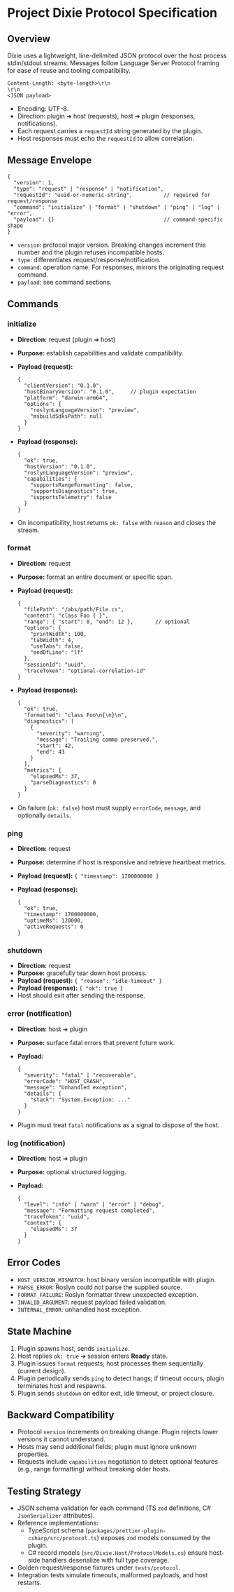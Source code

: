 # Project Dixie Protocol Specification

## Overview

Dixie uses a lightweight, line-delimited JSON protocol over the host process stdin/stdout streams. Messages follow Language Server Protocol framing for ease of reuse and tooling compatibility.

```
Content-Length: <byte-length>\r\n
\r\n
<JSON payload>
```

- Encoding: UTF-8.
- Direction: plugin ➜ host (requests), host ➜ plugin (responses, notifications).
- Each request carries a `requestId` string generated by the plugin.
- Host responses must echo the `requestId` to allow correlation.

## Message Envelope

```jsonc
{
  "version": 1,
  "type": "request" | "response" | "notification",
  "requestId": "uuid-or-numeric-string",          // required for request/response
  "command": "initialize" | "format" | "shutdown" | "ping" | "log" | "error",
  "payload": {}                                   // command-specific shape
}
```

- `version`: protocol major version. Breaking changes increment this number and the plugin refuses incompatible hosts.
- `type`: differentiates request/response/notification.
- `command`: operation name. For responses, mirrors the originating request command.
- `payload`: see command sections.

## Commands

### initialize

- **Direction:** request (plugin ➜ host)
- **Purpose:** establish capabilities and validate compatibility.
- **Payload (request):**

  ```jsonc
  {
    "clientVersion": "0.1.0",
    "hostBinaryVersion": "0.1.0",     // plugin expectation
    "platform": "darwin-arm64",
    "options": {
      "roslynLanguageVersion": "preview",
      "msbuildSdksPath": null
    }
  }
  ```

- **Payload (response):**

  ```jsonc
  {
    "ok": true,
    "hostVersion": "0.1.0",
    "roslynLanguageVersion": "preview",
    "capabilities": {
      "supportsRangeFormatting": false,
      "supportsDiagnostics": true,
      "supportsTelemetry": false
    }
  }
  ```

- On incompatibility, host returns `ok: false` with `reason` and closes the stream.

### format

- **Direction:** request
- **Purpose:** format an entire document or specific span.
- **Payload (request):**

  ```jsonc
  {
    "filePath": "/abs/path/File.cs",
    "content": "class Foo { }",
    "range": { "start": 0, "end": 12 },       // optional
    "options": {
      "printWidth": 100,
      "tabWidth": 4,
      "useTabs": false,
      "endOfLine": "lf"
    },
    "sessionId": "uuid",
    "traceToken": "optional-correlation-id"
  }
  ```

- **Payload (response):**

  ```jsonc
  {
    "ok": true,
    "formatted": "class Foo\n{\n}\n",
    "diagnostics": [
      {
        "severity": "warning",
        "message": "Trailing comma preserved.",
        "start": 42,
        "end": 43
      }
    ],
    "metrics": {
      "elapsedMs": 37,
      "parseDiagnostics": 0
    }
  }
  ```

- On failure (`ok: false`) host must supply `errorCode`, `message`, and optionally `details`.

### ping

- **Direction:** request
- **Purpose:** determine if host is responsive and retrieve heartbeat metrics.
- **Payload (request):** `{ "timestamp": 1700000000 }`
- **Payload (response):**

  ```jsonc
  {
    "ok": true,
    "timestamp": 1700000000,
    "uptimeMs": 120000,
    "activeRequests": 0
  }
  ```

### shutdown

- **Direction:** request
- **Purpose:** gracefully tear down host process.
- **Payload (request):** `{ "reason": "idle-timeout" }`
- **Payload (response):** `{ "ok": true }`
- Host should exit after sending the response.

### error (notification)

- **Direction:** host ➜ plugin
- **Purpose:** surface fatal errors that prevent future work.
- **Payload:**

  ```jsonc
  {
    "severity": "fatal" | "recoverable",
    "errorCode": "HOST_CRASH",
    "message": "Unhandled exception",
    "details": {
      "stack": "System.Exception: ..."
    }
  }
  ```

- Plugin must treat `fatal` notifications as a signal to dispose of the host.

### log (notification)

- **Direction:** host ➜ plugin
- **Purpose:** optional structured logging.
- **Payload:**

  ```jsonc
  {
    "level": "info" | "warn" | "error" | "debug",
    "message": "Formatting request completed",
    "traceToken": "uuid",
    "context": {
      "elapsedMs": 37
    }
  }
  ```

## Error Codes

- `HOST_VERSION_MISMATCH`: host binary version incompatible with plugin.
- `PARSE_ERROR`: Roslyn could not parse the supplied source.
- `FORMAT_FAILURE`: Roslyn formatter threw unexpected exception.
- `INVALID_ARGUMENT`: request payload failed validation.
- `INTERNAL_ERROR`: unhandled host exception.

## State Machine

1. Plugin spawns host, sends `initialize`.
2. Host replies `ok: true` ➜ session enters **Ready** state.
3. Plugin issues `format` requests; host processes them sequentially (current design).
4. Plugin periodically sends `ping` to detect hangs; if timeout occurs, plugin terminates host and respawns.
5. Plugin sends `shutdown` on editor exit, idle timeout, or project closure.

## Backward Compatibility

- Protocol `version` increments on breaking change. Plugin rejects lower versions it cannot understand.
- Hosts may send additional fields; plugin must ignore unknown properties.
- Requests include `capabilities` negotiation to detect optional features (e.g., range formatting) without breaking older hosts.

## Testing Strategy

- JSON schema validation for each command (TS `zod` definitions, C# `JsonSerializer` attributes).
- Reference implementations:
  - TypeScript schema (`packages/prettier-plugin-csharp/src/protocol.ts`) exposes `zod` models consumed by the plugin.
  - C# record models (`src/Dixie.Host/ProtocolModels.cs`) ensure host-side handlers deserialize with full type coverage.
- Golden request/response fixtures under `tests/protocol`.
- Integration tests simulate timeouts, malformed payloads, and host restarts.
